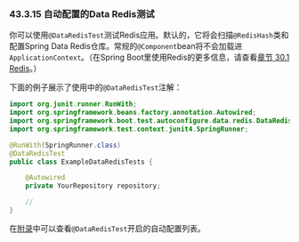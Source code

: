 ### 43.3.15 自动配置的Data Redis测试

你可以使用`@DataRedisTest`测试Redis应用。默认的，它将会扫描`@RedisHash`类和配置Spring Data Redis仓库。常规的`@Component`bean将不会加载进`ApplicationContext`。（在Spring Boot里使用Redis的更多信息，请查看[章节 30.1 Redis](https://docs.spring.io/spring-boot/docs/2.0.0.RELEASE/reference/htmlsingle/#boot-features-redis)。）

下面的例子展示了使用中的`@DataRedisTest`注解：
```java
import org.junit.runner.RunWith;
import org.springframework.beans.factory.annotation.Autowired;
import org.springframework.boot.test.autoconfigure.data.redis.DataRedisTest;
import org.springframework.test.context.junit4.SpringRunner;

@RunWith(SpringRunner.class)
@DataRedisTest
public class ExampleDataRedisTests {

    @Autowired
    private YourRepository repository;

    //
}
```
在[附录](https://docs.spring.io/spring-boot/docs/2.0.0.RELEASE/reference/htmlsingle/#test-auto-configuration)中可以查看`@DataRedisTest`开启的自动配置列表。
